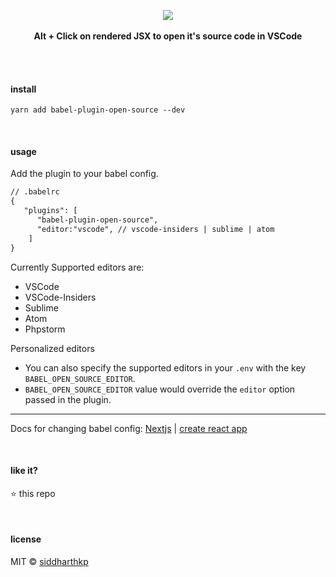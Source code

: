 <p align="center">
  <img src="https://github.com/siddharthkp/babel-plugin-open-source/blob/main/demo.gif?raw=true" />
  <br><br>
  <b>Alt + Click on rendered JSX to open it's source code in VSCode</b>
  <br><br>
</p>

&nbsp;

#### install

```
yarn add babel-plugin-open-source --dev
```

&nbsp;

#### usage

Add the plugin to your babel config.

```diff
// .babelrc
{
   "plugins": [
      "babel-plugin-open-source",
      "editor:"vscode", // vscode-insiders | sublime | atom
    ]
}
```

Currently Supported editors are:
- VSCode
- VSCode-Insiders
- Sublime
- Atom
- Phpstorm

Personalized editors
- You can also specify the supported editors in your `.env` with the key `BABEL_OPEN_SOURCE_EDITOR`.
- `BABEL_OPEN_SOURCE_EDITOR` value would override the `editor` option passed in the plugin.

---

 Docs for changing babel config: [Nextjs](https://nextjs.org/docs/advanced-features/customizing-babel-config) | [create react app](https://github.com/timarney/react-app-rewired)

&nbsp;

#### like it?

:star: this repo

&nbsp;

#### license

MIT © [siddharthkp](https://github.com/siddharthkp)
